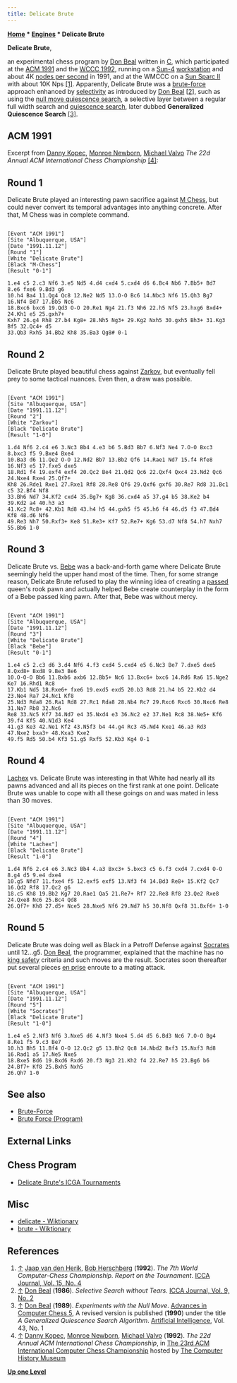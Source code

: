 ```yaml
---
title: Delicate Brute
---
```

**[Home](Home "Home") * [Engines](Engines "Engines") * Delicate Brute**

**Delicate Brute**,

an experimental chess program by [Don Beal](Don_Beal "Don Beal") written in [C](C "C"), which participated at the [ACM 1991](ACM_1991 "ACM 1991") and the [WCCC 1992](WCCC_1992 "WCCC 1992"), running on a [Sun-4](Sun#4 "Sun") [workstation](https://en.wikipedia.org/wiki/Workstation) and about 4K [nodes per second](Nodes_per_Second "Nodes per Second") in 1991, and at the WMCCC on a [Sun Sparc II](SPARCstation "SPARCstation") with about 10K Nps <a id="cite-note-1" href="#cite-ref-1">[1]</a>. Apparently, Delicate Brute was a [brute-force](Brute-Force "Brute-Force") approach enhanced by [selectivity](Selectivity "Selectivity") as introduced by [Don Beal](Don_Beal "Don Beal") <a id="cite-note-2" href="#cite-ref-2">[2]</a>,
such as using the [null move quiescence search](Null_Move_Pruning#NMQS "Null Move Pruning"), a selective layer between a regular full width search and [quiescence search](Quiescence_Search "Quiescence Search"), later dubbed **Generalized Quiescence Search** <a id="cite-note-3" href="#cite-ref-3">[3]</a>.

## ACM 1991

Excerpt from [Danny Kopec](Danny_Kopec "Danny Kopec"), [Monroe Newborn](Monroe_Newborn "Monroe Newborn"), [Michael Valvo](Michael_Valvo "Michael Valvo") *The 22d Annual ACM International Chess Championship* <a id="cite-note-4" href="#cite-ref-4">[4]</a>:

## Round 1

Delicate Brute played an interesting pawn sacrifice against [M Chess](MChess "MChess"), but could never convert its temporal advantages into anything concrete. After that, M Chess was in complete command.

```

[Event "ACM 1991"]
[Site "Albuquerque, USA"]
[Date "1991.11.12"]
[Round "1"]
[White "Delicate Brute"]
[Black "M-Chess"]
[Result "0-1"]

1.e4 c5 2.c3 Nf6 3.e5 Nd5 4.d4 cxd4 5.cxd4 d6 6.Bc4 Nb6 7.Bb5+ Bd7 8.e6 fxe6 9.Bd3 g6 
10.h4 Ba4 11.Qg4 Qc8 12.Ne2 Nd5 13.O-O Bc6 14.Nbc3 Nf6 15.Qh3 Bg7 16.Nf4 Bd7 17.Bb5 Nc6 
18.Bxc6 bxc6 19.Qd3 O-O 20.Re1 Ng4 21.f3 Nh6 22.h5 Nf5 23.hxg6 Bxd4+ 24.Kh1 e5 25.gxh7+ 
Kxh7 26.g4 Rh8 27.b4 Kg8+ 28.Nh5 Ng3+ 29.Kg2 Nxh5 30.gxh5 Bh3+ 31.Kg3 Bf5 32.Qc4+ d5 
33.Qb3 Rxh5 34.Bb2 Kh8 35.Ba3 Qg8# 0-1

```

## Round 2

Delicate Brute played beautiful chess against [Zarkov](Zarkov "Zarkov"), but eventually fell prey to some tactical nuances. Even then, a draw was possible.

```

[Event "ACM 1991"]
[Site "Albuquerque, USA"]
[Date "1991.11.12"]
[Round "2"]
[White "Zarkov"]
[Black "Delicate Brute"]
[Result "1-0"]

1.d4 Nf6 2.c4 e6 3.Nc3 Bb4 4.e3 b6 5.Bd3 Bb7 6.Nf3 Ne4 7.O-O Bxc3 8.bxc3 f5 9.Bxe4 Bxe4 
10.Ba3 d6 11.Qe2 O-O 12.Nd2 Bb7 13.Bb2 Qf6 14.Rae1 Nd7 15.f4 Rfe8 16.Nf3 e5 17.fxe5 dxe5 
18.Rd1 f4 19.exf4 exf4 20.Qc2 Be4 21.Qd2 Qc6 22.Qxf4 Qxc4 23.Nd2 Qc6 24.Nxe4 Rxe4 25.Qf7+ 
Kh8 26.Rde1 Rxe1 27.Rxe1 Rf8 28.Re8 Qf6 29.Qxf6 gxf6 30.Re7 Rd8 31.Bc1 c5 32.Bf4 Nf8 
33.Bh6 Nd7 34.Kf2 cxd4 35.Bg7+ Kg8 36.cxd4 a5 37.g4 b5 38.Ke2 b4 39.Kd2 a4 40.h3 a3 
41.Kc2 Rc8+ 42.Kb1 Rd8 43.h4 h5 44.gxh5 f5 45.h6 f4 46.d5 f3 47.Bd4 Kf8 48.d6 Nf6 
49.Re3 Nh7 50.Rxf3+ Ke8 51.Re3+ Kf7 52.Re7+ Kg6 53.d7 Nf8 54.h7 Nxh7 55.Bb6 1-0

```

## Round 3

Delicate Brute vs. [Bebe](Bebe "Bebe") was a back-and-forth game where Delicate Brute seemingly held the upper hand most of the time. Then, for some strange reason, Delicate Brute refused to play the winning idea of creating a [passed](Passed_Pawn "Passed Pawn") queen's rook pawn and actually helped Bebe create counterplay in the form of a Bebe passed king pawn. After that, Bebe was without mercy.

```

[Event "ACM 1991"]
[Site "Albuquerque, USA"]
[Date "1991.11.12"]
[Round "3"]
[White "Delicate Brute"]
[Black "Bebe"]
[Result "0-1"]

1.e4 c5 2.c3 d6 3.d4 Nf6 4.f3 cxd4 5.cxd4 e5 6.Nc3 Be7 7.dxe5 dxe5 8.Qxd8+ Bxd8 9.Be3 Be6 
10.O-O-O Bb6 11.Bxb6 axb6 12.Bb5+ Nc6 13.Bxc6+ bxc6 14.Rd6 Ra6 15.Nge2 Ke7 16.Rhd1 Rc8 
17.Kb1 Nd5 18.Rxe6+ fxe6 19.exd5 exd5 20.b3 Rd8 21.h4 b5 22.Kb2 d4 23.Ne4 Ra7 24.Nc1 Kf8 
25.Nd3 Rda8 26.Ra1 Rd8 27.Rc1 Rda8 28.Nb4 Rc7 29.Rxc6 Rxc6 30.Nxc6 Re8 31.Na7 Rb8 32.Nc6 
Re8 33.Nc5 Kf7 34.Nd7 e4 35.Nxd4 e3 36.Nc2 e2 37.Ne1 Rc8 38.Ne5+ Kf6 39.f4 Kf5 40.N1d3 Ke4 
41.g3 Ke3 42.Ne1 Kf2 43.N5f3 b4 44.g4 Rc3 45.Nd4 Kxe1 46.a3 Rd3 47.Nxe2 bxa3+ 48.Kxa3 Kxe2 
49.f5 Rd5 50.b4 Kf3 51.g5 Rxf5 52.Kb3 Kg4 0-1

```

## Round 4

[Lachex](Lachex "Lachex") vs. Delicate Brute was interesting in that White had nearly all its pawns advanced and all its pieces on the first rank at one point. Delicate Brute was unable to cope with all these goings on and was mated in less than 30 moves.

```

[Event "ACM 1991"]
[Site "Albuquerque, USA"]
[Date "1991.11.12"]
[Round "4"]
[White "Lachex"]
[Black "Delicate Brute"]
[Result "1-0"]

1.d4 Nf6 2.c4 e6 3.Nc3 Bb4 4.a3 Bxc3+ 5.bxc3 c5 6.f3 cxd4 7.cxd4 O-O 8.g4 d5 9.e4 dxe4 
10.g5 Nfd7 11.fxe4 f5 12.exf5 exf5 13.Nf3 f4 14.Bd3 Re8+ 15.Kf2 Qc7 16.Qd2 Rf8 17.Qc2 g6 
18.c5 Kh8 19.Bb2 Kg7 20.Rae1 Qa5 21.Re7+ Rf7 22.Re8 Rf8 23.Qe2 Rxe8 24.Qxe8 Nc6 25.Bc4 Qd8 
26.Qf7+ Kh8 27.d5+ Nce5 28.Nxe5 Nf6 29.Nd7 h5 30.Nf8 Qxf8 31.Bxf6+ 1-0

```

## Round 5

Delicate Brute was doing well as Black in a Petroff Defense against [Socrates](Socrates "Socrates") until 12...g5. [Don Beal](Don_Beal "Don Beal"), the programmer, explained that the machine has no [king safety](King_Safety "King Safety") criteria and such moves are the result. Socrates soon thereafter put several pieces [en prise](En_prise "En prise") enroute to a mating attack.

```

[Event "ACM 1991"]
[Site "Albuquerque, USA"]
[Date "1991.11.12"]
[Round "5"]
[White "Socrates"]
[Black "Delicate Brute"]
[Result "1-0"]

1.e4 e5 2.Nf3 Nf6 3.Nxe5 d6 4.Nf3 Nxe4 5.d4 d5 6.Bd3 Nc6 7.O-O Bg4 8.Re1 f5 9.c3 Be7 
10.h3 Bh5 11.Bf4 O-O 12.Qc2 g5 13.Bh2 Qc8 14.Nbd2 Bxf3 15.Nxf3 Rd8 16.Rad1 a5 17.Ne5 Nxe5 
18.Bxe5 Bd6 19.Bxd6 Rxd6 20.f3 Ng3 21.Kh2 f4 22.Re7 h5 23.Bg6 b6 24.Bf7+ Kf8 25.Bxh5 Nxh5 
26.Qh7 1-0

```

## See also

- [Brute-Force](Brute-Force "Brute-Force")
- [Brute Force (Program)](</Brute_Force_(Program)> "Brute Force (Program)")

## External Links

## Chess Program

- [Delicate Brute's ICGA Tournaments](https://www.game-ai-forum.org/icga-tournaments/program.php?id=230)

## Misc

- [delicate - Wiktionary](https://en.wiktionary.org/wiki/delicate)
- [brute - Wiktionary](https://en.wiktionary.org/wiki/brute)

## References

1. <a id="cite-ref-1" href="#cite-note-1">↑</a> [Jaap van den Herik](Jaap_van_den_Herik "Jaap van den Herik"), [Bob Herschberg](Bob_Herschberg "Bob Herschberg") (**1992**). *The 7th World Computer-Chess Championship. Report on the Tournament*. [ICCA Journal, Vol. 15, No. 4](ICGA_Journal#15_4 "ICGA Journal")
1. <a id="cite-ref-2" href="#cite-note-2">↑</a> [Don Beal](Don_Beal "Don Beal") (**1986**). *Selective Search without Tears.* [ICCA Journal, Vol. 9, No. 2](ICGA_Journal#9_2 "ICGA Journal")
1. <a id="cite-ref-3" href="#cite-note-3">↑</a> [Don Beal](Don_Beal "Don Beal") (**1989**). *Experiments with the Null Move*. [Advances in Computer Chess 5](Advances_in_Computer_Chess_5 "Advances in Computer Chess 5"), A revised version is published (**1990**) under the title *A Generalized Quiescence Search Algorithm*. [Artificial Intelligence](https://en.wikipedia.org/wiki/Artificial_Intelligence_%28journal%29), Vol. 43, No. 1
1. <a id="cite-ref-4" href="#cite-note-4">↑</a> [Danny Kopec](Danny_Kopec "Danny Kopec"), [Monroe Newborn](Monroe_Newborn "Monroe Newborn"), [Michael Valvo](Michael_Valvo "Michael Valvo") (**1992**). *The 22d Annual ACM International Chess Championship*, in [The 23rd ACM International Computer Chess Championship](https://www.computerhistory.org/chess/doc-431614f6cc6e9/) hosted by [The Computer History Museum](The_Computer_History_Museum "The Computer History Museum")

**[Up one Level](Engines "Engines")**

